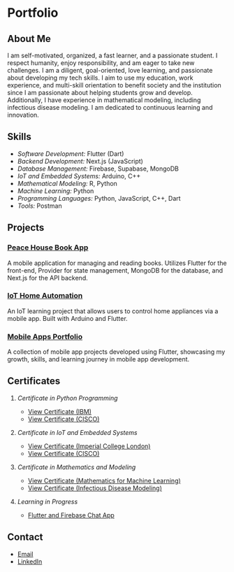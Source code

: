 
# Portfolio

## About Me
I am self-motivated, organized, a fast learner, and a passionate student. I respect humanity, enjoy responsibility, and am eager to take new challenges. I am a diligent, goal-oriented, love learning, and passionate about developing my tech skills.
I aim to use my education, work experience, and multi-skill orientation to benefit society and the institution since I am passionate about helping students grow and develop. Additionally, I have experience in mathematical modeling, including infectious disease modeling. I am dedicated to continuous learning and innovation.

## Skills
- *Software Development:* Flutter (Dart)
- *Backend Development:* Next.js (JavaScript)
- *Database Management:* Firebase, Supabase, MongoDB
- *IoT and Embedded Systems:* Arduino, C++
- *Mathematical Modeling:* R, Python
- *Machine Learning:* Python
- *Programming Languages:* Python, JavaScript, C++, Dart
- *Tools:* Postman

## Projects

### [Peace House Book App](https://github.com/Daniel-techgit/price_app)
A mobile application for managing and reading books. Utilizes Flutter for the front-end, Provider for state management, MongoDB for the database, and Next.js for the API backend.

### [IoT Home Automation](https://github.com/Daniel-techgit?tab=repositories)
An IoT learning project that allows users to control home appliances via a mobile app. Built with Arduino and Flutter.

### [Mobile Apps Portfolio](https://github.com/Daniel-techgit?tab=repositories)
A collection of mobile app projects developed using Flutter, showcasing my growth, skills, and learning journey in mobile app development.

## Certificates

1. *Certificate in Python Programming*
   - [View Certificate (IBM)](https://github.com/Daniel-techgit/Portfolio/blob/main/my%20cert%20from%20price/Python%20for%20Data%20Science%2C%20AI%20%26%20Development.pdf)
   - [View Certificate (CISCO)](https://github.com/Daniel-techgit/Portfolio/blob/main/my%20cert%20from%20price/Python%20for%20Data%20Science%2C%20AI%20%26%20Development.pdf)

2. *Certificate in IoT and Embedded Systems*
   - [View Certificate (Imperial College London)](https://github.com/Daniel-techgit/Portfolio/blob/main/my%20cert%20from%20price/Internet%20of%20things%20Specialization.pdf)
   - [View Certificate (CISCO)](https://github.com/Daniel-techgit/Portfolio/blob/main/my%20cert%20from%20price/DanielAdefisoye-IOT%20FUNDAMENTALS-certificate.pdf)

3. *Certificate in Mathematics and Modeling*
   - [View Certificate (Mathematics for Machine Learning)](https://drive.google.com/file/d/1ghrLmWay7XwkBVLAEzYQIic-sgmxqkgB/view?usp=drive_link)
   - [View Certificate (Infectious Disease Modeling)](https://drive.google.com/file/d/1R4Z90D8ENCCuSWiTEIB0bYbVOPNqL2OA/view?usp=drive_link)
  
4. *Learning in Progress*
   - [Flutter and Firebase Chat App](https://github.com/Daniel-techgit?tab=repositories)

## Contact
- [Email](mailto:adefisoyed@gmail.com)
- [LinkedIn](https://www.linkedin.com/in/daniel-adefisoye)

